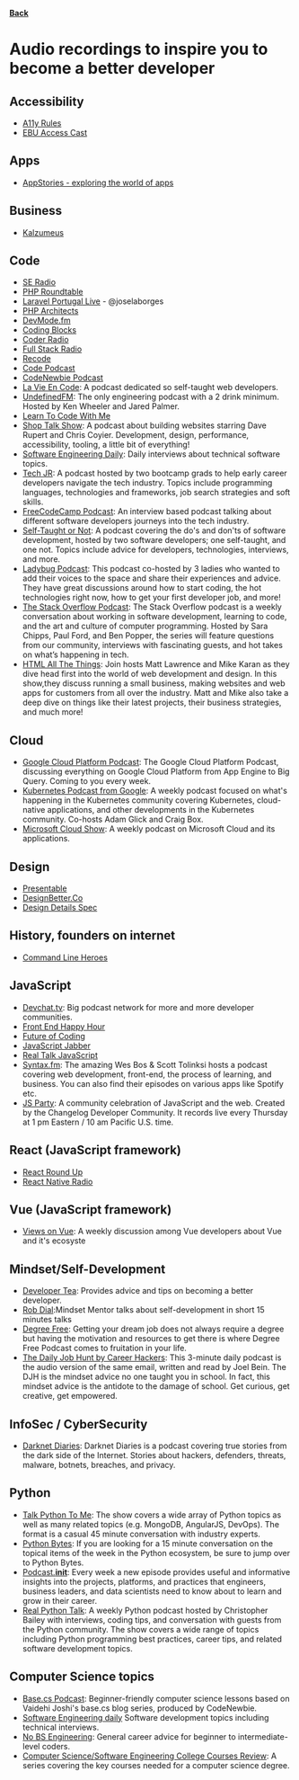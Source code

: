 **[Back](/README.md/)**

# Audio recordings to inspire you to become a better developer

## Accessibility

- [A11y Rules](https://a11yrules.com/)
- [EBU Access Cast](http://ebuaccesscast.libsyn.com/)

## Apps

- [AppStories - exploring the world of apps](https://appstories.net/)

## Business

- [Kalzumeus](https://www.kalzumeus.com/podcast/)

## Code

- [SE Radio](https://www.se-radio.net/)
- [PHP Roundtable](https://www.phproundtable.com/)
- [Laravel Portugal Live](https://laravelportugal.simplecast.fm/) - @joselaborges
- [PHP Architects](https://www.phparch.com/podcast/)
- [DevMode.fm](https://devmode.fm/)
- [Coding Blocks](https://www.codingblocks.net/)
- [Coder Radio](https://coder.show/)
- [Full Stack Radio](http://www.fullstackradio.com/)
- [Recode](https://www.vox.com/recode-podcasts)
- [Code Podcast](https://codepodcast.com/)
- [CodeNewbie Podcast](https://www.codenewbie.org/podcast)
- [La Vie En Code](https://www.lavieencode.net/podcast/): A podcast dedicated so self-taught web developers.
- [UndefinedFM](https://undefined.fm/): The only engineering podcast with a 2 drink minimum. Hosted by Ken Wheeler and Jared Palmer.
- [Learn To Code With Me](https://learntocodewith.me/podcast/)
- [Shop Talk Show](https://shoptalkshow.com/): A podcast about building websites starring Dave Rupert and Chris Coyier. Development, design, performance, accessibility, tooling, a little bit of everything!
- [Software Engineering Daily](https://softwareengineeringdaily.com/category/all-episodes/exclusive-content/Podcast/): Daily interviews about technical software topics.
- [Tech JR](https://techjr.dev/): A podcast hosted by two bootcamp grads to help early career developers navigate the tech industry. Topics include programming languages, technologies and frameworks, job search strategies and soft skills.
- [FreeCodeCamp Podcast](https://freecodecamp.libsyn.com/): An interview based podcast talking about different software developers journeys into the tech industry.
- [Self-Taught or Not](https://www.selftaughtornot.com/): A podcast covering the do's and don'ts of software development, hosted by two software developers; one self-taught, and one not. Topics include advice for developers, technologies, interviews, and more.
- [Ladybug Podcast](https://www.ladybug.dev/): This podcast co-hosted by 3 ladies who wanted to add their voices to the space and share their experiences and advice. They have great discussions around how to start coding, the hot technologies right now, how to get your first developer job, and more!
- [The Stack Overflow Podcast](https://stackoverflow.blog/podcast/): The Stack Overflow podcast is a weekly conversation about working in software development, learning to code, and the art and culture of computer programming. Hosted by Sara Chipps, Paul Ford, and Ben Popper, the series will feature questions from our community, interviews with fascinating guests, and hot takes on what’s happening in tech.
- [HTML All The Things](https://www.htmlallthethings.com/podcast): Join hosts Matt Lawrence and Mike Karan as they dive head first into the world of web development and design. In this show,they discuss running a small business, making websites and web apps for customers from all over the industry.  Matt and Mike also take a deep dive on things like their latest projects, their business strategies, and much more! 

## Cloud

- [Google Cloud Platform Podcast](https://www.gcppodcast.com/): The Google Cloud Platform Podcast, discussing everything on Google Cloud Platform from App Engine to Big Query. Coming to you every week.
- [Kubernetes Podcast from Google](https://kubernetespodcast.com/): A weekly podcast focused on what's happening in the Kubernetes community covering Kubernetes, cloud-native applications, and other developments in the Kubernetes community. Co-hosts Adam Glick and Craig Box. 
- [Microsoft Cloud Show](http://www.microsoftcloudshow.com/podcast): A weekly podcast on Microsoft Cloud and its applications. 

## Design

- [Presentable](https://www.relay.fm/presentable)
- [DesignBetter.Co](https://www.designbetter.co/podcast)
- [Design Details Spec](https://spec.fm/podcasts/design-details])

## History, founders on internet

- [Command Line Heroes](https://www.redhat.com/en/command-line-heroes)

## JavaScript

- [Devchat.tv](https://devchat.tv): Big podcast network for more and more developer communities.
- [Front End Happy Hour](https://frontendhappyhour.com)
- [Future of Coding](https://futureofcoding.org/episodes/)
- [JavaScript Jabber](https://devchat.tv/js-jabber/)
- [Real Talk JavaScript](https://realtalkjavascript.simplecast.fm/)
- [Syntax.fm](https://syntax.fm/): The amazing Wes Bos & Scott Tolinksi hosts a podcast covering web development, front-end, the process of learning, and business. You can also find their episodes on various apps like Spotify etc.
- [JS Party](https://changelog.com/jsparty): A community celebration of JavaScript and the web. Created by the Changelog Developer Community. It records live every Thursday at 1 pm Eastern / 10 am Pacific U.S. time.

## React (JavaScript framework)

- [React Round Up](https://devchat.tv/react-round-up/)
- [React Native Radio](https://devchat.tv/react-native-radio/)

## Vue (JavaScript framework)

- [Views on Vue](https://devchat.tv/views-on-vue/): A weekly discussion among Vue developers about Vue and it's ecosyste

## Mindset/Self-Development

- [Developer Tea](https://spec.fm/podcasts/developer-tea): Provides advice and tips on becoming a better developer.
- [Rob Dial](https://robdial.com/podcast/):Mindset Mentor talks about self-development in short 15 minutes talks 
- [Degree Free](https://degreefree.co/podcast/): Getting your dream job does not always require a degree but having the motivation and resources to get there is where Degree Free Podcast comes to fruitation in your life.
- [The Daily Job Hunt by Career Hackers](https://careerhackers.com/podcast/): This 3-minute daily podcast is the audio version of the same email, written and read by Joel Bein. The DJH is the mindset advice no one taught you in school. In fact, this mindset advice is the antidote to the damage of school. Get curious, get creative, get empowered.

## InfoSec / CyberSecurity

- [Darknet Diaries](https://darknetdiaries.com/): Darknet Diaries is a podcast covering true stories from the dark side of the Internet. Stories about hackers, defenders, threats, malware, botnets, breaches, and privacy.

## Python

- [Talk Python To Me](https://talkpython.fm/): The show covers a wide array of Python topics as well as many related topics (e.g. MongoDB, AngularJS, DevOps).
  The format is a casual 45 minute conversation with industry experts.
- [Python Bytes](https://pythonbytes.fm/): If you are looking for a 15 minute conversation on the topical items of the week in the Python ecosystem, be sure to jump over to Python Bytes.
- [Podcast.**init**](https://www.pythonpodcast.com/): Every week a new episode provides useful and informative insights into the projects, platforms, and practices that engineers, business leaders, and data scientists need to know about to learn and grow in their career.
- [Real Python Talk](https://realpython.com/podcasts/rpp/): A weekly Python podcast hosted by Christopher Bailey with interviews, coding tips, and conversation with guests from the Python community. The show covers a wide range of topics including Python programming best practices, career tips, and related software development topics.




## Computer Science topics

- [Base.cs Podcast](https://www.codenewbie.org/basecs): Beginner-friendly computer science lessons based on Vaidehi Joshi's base.cs blog series, produced by CodeNewbie.
- [Software Engineering daily](https://softwareengineeringdaily.com/) Software development topics including technical interviews.
- [No BS Engineering](https://nobsengineering.com/): General career advice for beginner to intermediate-level coders. 
- [Computer Science/Software Engineering College Courses Review](https://player.fm/series/computer-sciencesoftware-engineering-college-courses-review): A series covering the key courses needed for a computer science degree.
